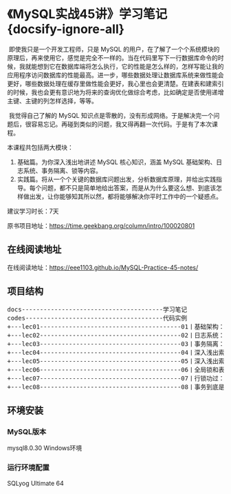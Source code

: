 # 《MySQL实战45讲》学习笔记 {docsify-ignore-all}

​        即使我只是一个开发工程师，只是 MySQL 的用户，在了解了一个个系统模块的原理后，再来使用它，感觉是完全不一样的。当在代码里写下一行数据库命令的时候，我就能想到它在数据库端将怎么执行，它的性能是怎么样的，怎样写能让我的应用程序访问数据库的性能最高。进一步，哪些数据处理让数据库系统来做性能会更好，哪些数据处理在缓存里做性能会更好，我心里也会更清楚。在建表和建索引的时候，我也会更有意识地为将来的查询优化做综合考虑，比如确定是否使用递增主键、主键的列怎样选择，等等。

​        我觉得自己了解的 MySQL 知识点是零散的，没有形成网络。于是解决完一个问题后，很容易忘记。再碰到类似的问题，我又得再翻一次代码。于是有了本次课程。

本课程共包括两大模块：

1. 基础篇。为你深入浅出地讲述 MySQL 核心知识，涵盖 MySQL 基础架构、日志系统、事务隔离、锁等内容。
2. 实践篇。将从一个个关键的数据库问题出发，分析数据库原理，并给出实践指导。每个问题，都不只是简单地给出答案，而是从为什么要这么想、到底该怎样做出发，让你能够知其所以然，都将能够解决你平时工作中的一个疑惑点。

建议学习时长：7天

原书项目地址：https://time.geekbang.org/column/intro/100020801

## 在线阅读地址
在线阅读地址：https://eee1103.github.io/MySQL-Practice-45-notes/

## 项目结构
<pre>
docs---------------------------------------学习笔记
codes--------------------------------------代码实例
+---lec01---------------------------------------01丨基础架构：一条SQL查询语句是如何执行的？
+---lec02---------------------------------------02丨日志系统：一条SQL更新语句是如何执行的？
+---lec03---------------------------------------03丨事务隔离：为什么你改了我还看不见？
+---lec04---------------------------------------04丨深入浅出索引（上）
+---lec05---------------------------------------05丨深入浅出索引（下）
+---lec06---------------------------------------06丨全局锁和表锁：给表加个字段怎么有这么多阻碍？
+---lec07---------------------------------------07丨行锁功过：怎么减少行锁对性能的影响？
+---lec08---------------------------------------08丨事务到底是隔离的还是不隔离的？
</pre>


## 环境安装
### MySQL版本
mysql8.0.30 Windows环境

### 运行环境配置
SQLyog Ultimate 64